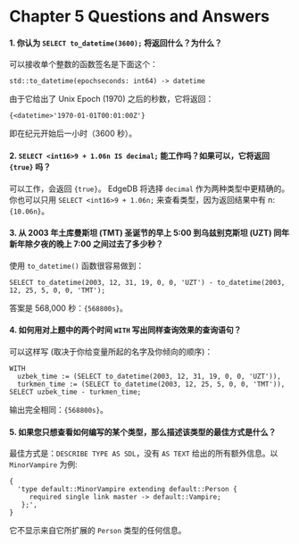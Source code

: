 # Chapter 5 Questions and Answers

#### 1. 你认为 `SELECT to_datetime(3600);` 将返回什么？为什么？

可以接收单个整数的函数签名是下面这个：

```
std::to_datetime(epochseconds: int64) -> datetime
```

由于它给出了 Unix Epoch (1970) 之后的秒数，它将返回：

`{<datetime>'1970-01-01T00:01:00Z'}`

即在纪元开始后一小时（3600 秒）。

#### 2. `SELECT <int16>9 + 1.06n IS decimal;` 能工作吗？如果可以，它将返回 `{true}` 吗？

可以工作，会返回 `{true}`。 EdgeDB 将选择 `decimal` 作为两种类型中更精确的。你也可以只用 `SELECT <int16>9 + 1.06n;` 来查看类型，因为返回结果中有 n: `{10.06n}`。

#### 3. 从 2003 年土库曼斯坦 (TMT) 圣诞节的早上 5:00 到乌兹别克斯坦 (UZT) 同年新年除夕夜的晚上 7:00 之间过去了多少秒？

使用 `to_datetime()` 函数很容易做到：

```edgeql
SELECT to_datetime(2003, 12, 31, 19, 0, 0, 'UZT') - to_datetime(2003, 12, 25, 5, 0, 0, 'TMT');
```

答案是 568,000 秒：`{568800s}`。

#### 4. 如何用对上题中的两个时间 `WITH` 写出同样查询效果的查询语句？

可以这样写 (取决于你给变量所起的名字及你倾向的顺序)：

```edgeql
WITH
  uzbek_time := (SELECT to_datetime(2003, 12, 31, 19, 0, 0, 'UZT')),
  turkmen_time := (SELECT to_datetime(2003, 12, 25, 5, 0, 0, 'TMT')),
SELECT uzbek_time - turkmen_time;
```

输出完全相同：`{568800s}`。

#### 5. 如果您只想查看如何编写的某个类型，那么描述该类型的最佳方式是什么？

最佳方式是：`DESCRIBE TYPE AS SDL`，没有 `AS TEXT` 给出的所有额外信息。以 `MinorVampire` 为例:

```
{
  'type default::MinorVampire extending default::Person {
     required single link master -> default::Vampire;
   };',
}
```

它不显示来自它所扩展的 `Person` 类型的任何信息。
